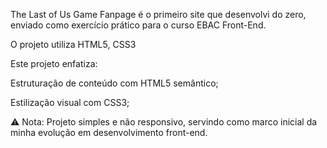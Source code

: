 The Last of Us Game Fanpage é o primeiro site que desenvolvi do zero, enviado como exercício prático para o curso EBAC Front-End.

O projeto utiliza HTML5, CSS3 

Este projeto enfatiza:

Estruturação de conteúdo com HTML5 semântico;

Estilização visual com CSS3;

⚠️ Nota: Projeto simples e não responsivo, servindo como marco inicial da minha evolução em desenvolvimento front-end.

